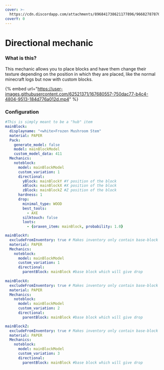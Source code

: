 ```yaml
---
cover: >-
  https://cdn.discordapp.com/attachments/896841738621177896/966827878706708560/unknown.png
coverY: 0
---
```


# Directional mechanic

### What is this?

This mechanic allows you to place blocks and have them change their texture depending on the position in which they are placed, like the normal minecraft logs but now with custom blocks.

{% embed url="https://user-images.githubusercontent.com/62521371/167680557-750dac77-b4c4-4804-9513-184d776a012d.mp4" %}

### Configuration

```yaml
#This is simply meant to be a "hub" item
mainBlock:
  displayname: "<white>Frozen Mushroom Stem"
  material: PAPER
  Pack:
    generate_model: false
    model: mainBlockModel
    custom_model_data: 411
  Mechanics:
    noteblock:
      model: mainBlockModel
      custom_variation: 1
      directional:
        yBlock: mainBlockY #Y position of the block
        xBlock: mainBlockX #X position of the block
        zBlock: mainBlockZ #Z position of the block
      hardness: 1
      drop:
        minimal_type: WOOD
        best_tools:
          - AXE
        silktouch: false
        loots:
          - {oraxen_item: mainBlock, probability: 1.0}

mainBlockY:
  excludeFromInventory: true # Makes inventory only contain base-block
  material: PAPER
  Mechanics:
    noteblock:
      model: mainBlockModel
      custom_variation: 1
      directional:
        parentBlock: mainBlock #base block which will give drop
      
mainBlockX:
  excludeFromInventory: true # Makes inventory only contain base-block
  material: PAPER
  Mechanics:
    noteblock:
      model: mainBlockModel
      custom_variation: 2
      directional:
        parentBlock: mainBlock #base block which will give drop

mainBlockZ:
  excludeFromInventory: true # Makes inventory only contain base-block
  material: PAPER
  Mechanics:
    noteblock:
      model: mainBlockModel
      custom_variation: 3
      directional:
        parentBlock: mainBlock #base block which will give drop
```
